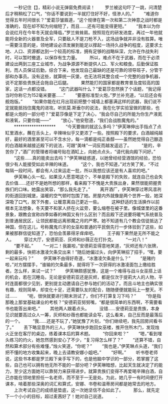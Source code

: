 　　一秒记住【】，精彩小说无弹窗免费阅读！
　　罗兰被这句吓了一跳，问清楚后才稍稍松了口气，“你话不要说到一半就打住好不好，怪渗人的。”
　　“难道你觉得五年时间很长？”爱葛莎皱眉道，“这个规律在第一次和第二次神意之战时都是准确的，现在却不知为何缩短了，而且……还有可能变得更短。”
　　“我本以为你会说红月在今年冬天就会降临，”罗兰耸耸肩。按照现在的研发进度，再过一年他就能将全新的火器普及全军，只要敌人不是刀枪不入，这场战争就并非没有胜算。唯一需要注意的是，领地建设必须发展到能足以撑起一场持久战争的程度，这要求土地、人口、资源都达到一个较高的标准，拥有足够的战略纵深，允许在作战失利时，可以暂时撤退，以保存有生力量。
　　所以，难点不在于武器，而在于必须建设出两到三座工业城市，为战争源源不断提供人口、军火和粮食。后勤保证胜利，而人员保证后勤，综合下来，他发现自己最缺的还是可靠的领导班子，分管干部和办事员。没有这些，就算统一灰堡，也无法将其整合成一个完整的战争机器，说不定那些贵族还会拖自己后腿。
　　果然能打的国家都是教育普及度较高的国家，这话一点都没错。
　　“这门武器叫什么？”爱葛莎忽然换了个话题，“我记得当时你称它为152毫米要塞……”
　　“要塞标准型火炮，”罗兰补充道，“以后还会有舰炮版。”
　　“如果你能在红月出现前把整个城墙上都塞满这样的武器，我们说不定就能抵挡住魔鬼的进攻。听凯莫.斯垂尔的说法，我在化学实验室做的那些，也都是火炮的一部分吧？”爱葛莎像是下定了决心，“我会尽自己的所能为你生产液氮和液氧，只要你能——”
　　“放心，”他安慰道，“我们会战胜魔鬼的。”
　　*******************
　　“今天要做的就这么多吗？”伊芙琳伸出手指点了点缸里酒水，蘸在舌头上，辛辣味似乎又更浓了一些。按照殿下的要求，白酒越纯越好，最好的酒里甚至可以不含水分，每一滴都是纯正香醇——虽然她觉得自己酿造的白酒越来越接近殿下的说法，可跟“美味”一词反而越发遥远了。
　　“是的，辛苦你了，”酒厂的管理者将编号贴在酒缸上，向她点点头，“请代我向殿下问好。”
　　“这些……真的能卖出去吗？”伊芙琳疑惑道，以她曾经经营酒馆的经验，恐怕很少有人能接受如此辛辣的味道。
　　“这个，我也不知道，”对方笑了笑，“不过每隔一段时间，都会有人过来运走一批，所以我想应该还是有人喜欢的吧。”
　　伊芙琳心头一松，如果没人愿意喝这个，不单是殿下的失败，就连自己也会失去价值……还好不是她所想的那样，看来殿下不愧是大贵族出身，果然很能把握贵族们的口味。她露出笑容，“那么我先走了。”
　　离开酒厂，伊芙琳穿过寒风凛冽的街道回到城堡，温暖的空气顿时包围了她。房屋内外就像是两个世界一般，她深深吸了口气，脱下外套，让暖意离自己更近一些。
　　这种舒适的生活换作以前根本无法想象，冬天要不和家人挤在火盆旁，要么缩卷在被子里。像城堡里的这番景象，跟教会宣称四季如春的神国又有什么区别？而且殿下还说要将暖气系统普及到普通居民区，让领民都能远离邪魔之月的严寒。她不知道有几个教会信徒抵达了神国，但在这儿，号称魔鬼爪牙的女巫和普通的平民倒先行一步体验到了这些，如果被那群信徒知道了，恐怕会羡慕得牙痒痒吧。
　　王子殿下果然是无所不能之人。
　　穿过大厅，安德莉亚、灰烬和纱薇正在打扑克。
　　“一对八！”
　　“要不起。”
　　“一对二！我赢啦，”安德莉亚得意地笑道，“灰烬还有六张牌，剩的最多，快把冰激凌欠条交出来！”随后她偏过头，向伊芙琳招了招手，“嘿，要一起来玩吗？”
　　伊芙琳不由得好奇道，“冰激凌欠条是什么？”
　　“是赌约啦，”对方摆摆手，“谁输的欠条最多，就得将下一次获得的冰激凌面包上缴给胜者。怎么样，来试一试？”
　　伊芙琳颇感犹豫，这是一个难得与战斗女巫搭上话的机会，若在沉睡岛，无论是安德莉亚还是灰烬，都是仅次于提莉大人的人物，平时连面都很少见到，更别提主动邀请自己参与她们的活动了。而且斗地主也确实很有趣，规则简单，却变化十足，还需要队友的配合，随随便便就能玩上一整天。不过……
　　“呃，很快就要进行期末测试了，你们不打算复习下吗？”
　　“你是指那晚上那堂基础课业的考核？”安德莉亚努努嘴，“都是很简单的东西啊，不需要看书也能答出来吧。”
　　其他两人跟着点头。
　　没错……安德莉亚是贵族，本身见识就要高过众人一筹，灰烬和纱薇也都能读会写，这么看来，自己反而是最落后的一个。
　　“我……还是不玩了，”她犹豫了片刻，“你们继续吧，我先回房间看书了。”
　　丢下略显意外的三人，伊芙琳快步跑回女巫楼，推开住所木门，发现烛火正坐在客厅的桌边，练着课本后的算术题。
　　“你回来啦？”
　　“嗯，”看到埋头练习的灼火，她忽然感到安心了不少，“复习得怎么样了？”
　　“还算不错，自然和算术部分有些难懂，”烛火笑道，“你呢？”
　　“我也是，”伊芙琳点头道，“我们把不懂的地方收集起来，晚上去请教安娜小姐吧。”
　　“好啊。”
　　听书卷老师说，这些书本都是罗兰殿下亲手写下的，也是他脑中学识的一部分，若掌握了这些，自己也可以拥有他无所不能的一部分吧？伊芙琳暗想，比起天生就决定了的能力，至少这方面她可以靠努力来获得进步。就算贵族们变得不再爱喝辛辣白酒，自己亦能在领地里担任一名老师，而不至于一无是处。为此，她几乎一有时间便打开课本，啃着那些深奥的词汇和算式，安娜、书卷和温蒂房间都是她常去的地方。
　　上次考试自己的成绩是垫底，这一次她坚信不会如此了。
　　那么，就先定下一个小小的目标，超过麦茜好了！她对自己说道。
　　.